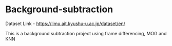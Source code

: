 # Background-subtraction

Dataset Link - https://limu.ait.kyushu-u.ac.jp/dataset/en/

This is a background subtraction project using frame differencing, MOG and KNN
